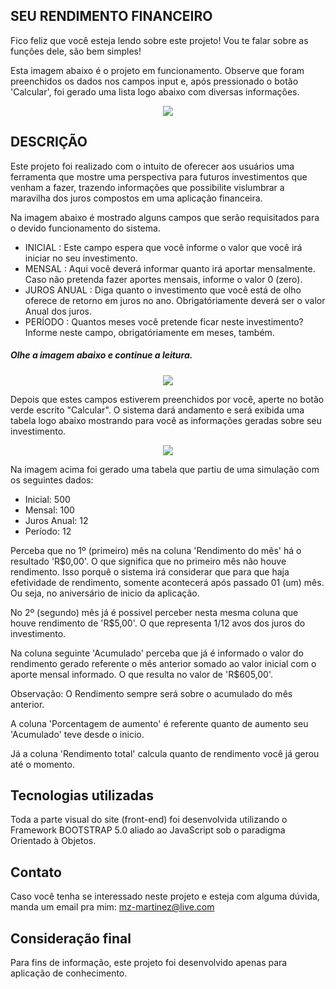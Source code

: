 ## SEU RENDIMENTO FINANCEIRO

Fico feliz que você esteja lendo sobre este projeto! Vou te falar sobre as funções dele, são bem simples!
 
Esta imagem abaixo é o projeto em funcionamento. Observe que foram preenchidos os dados nos campos input e, após pressionado o botão 'Calcular', foi gerado uma lista logo abaixo com diversas informações.
  
  <div align="center">
    <img src="https://user-images.githubusercontent.com/84146200/165825919-82214680-db57-4d41-b096-156189dc1073.png"/>
  </div>
  
## DESCRIÇÃO

Este projeto foi realizado com o intuito de oferecer aos usuários uma ferramenta que mostre uma perspectiva para futuros investimentos que venham a fazer, trazendo informações que possibilite vislumbrar a maravilha dos juros compostos em uma aplicação financeira.

Na imagem abaixo é mostrado alguns campos que serão requisitados para o devido funcionamento do sistema.
- INICIAL : Este campo espera que você informe o valor que você irá iniciar no seu investimento. 
- MENSAL : Aqui você deverá informar quanto irá aportar mensalmente. Caso não pretenda fazer aportes mensais, informe o valor 0 (zero).
- JUROS ANUAL : Diga quanto o investimento que você está de olho oferece de retorno em juros no ano. Obrigatóriamente deverá ser o valor Anual dos juros.
- PERÍODO : Quantos meses você pretende ficar neste investimento? Informe neste campo, obrigatóriamente em meses, também.

##### Olhe a imagem abaixo e continue a leitura.
  
  <div align="center">
    <img src="https://user-images.githubusercontent.com/84146200/165828239-5c78c126-925e-4f7b-94c9-ec9576a29118.png"/>
  </div>

Depois que estes campos estiverem preenchidos por você, aperte no botão verde escrito "Calcular". O sistema dará andamento e será exibida uma tabela logo abaixo mostrando para você as informações geradas sobre seu investimento.
  
  
  <div align="center">
    <img src="https://user-images.githubusercontent.com/84146200/165832816-6fdd6cde-eb62-493e-9fd4-a31805aecf42.png"/>
  </div>
  
Na imagem acima foi gerado uma tabela que partiu de uma simulação com os seguintes dados:
  - Inicial: 500
  - Mensal: 100
  - Juros Anual: 12
  - Período: 12
  
Perceba que no 1º (primeiro) mês na coluna 'Rendimento do mês' há o resultado 'R$0,00'. O que significa que no primeiro mês não houve rendimento. Isso porquê o sistema irá considerar que para que haja efetividade de rendimento, somente acontecerá após passado 01 (um) mês. Ou seja, no aniversário de inicio da aplicação.
  
No 2º (segundo) mês já é possivel perceber nesta mesma coluna que houve rendimento de 'R$5,00'. O que representa 1/12 avos dos juros do investimento. 
  
Na coluna seguinte 'Acumulado' perceba que já é informado o valor do rendimento gerado referente o mês anterior somado ao valor inicial com o aporte mensal informado. O que resulta no valor de 'R$605,00'.
  
Observação: O Rendimento sempre será sobre o acumulado do mês anterior.

A coluna 'Porcentagem de aumento' é referente quanto de aumento seu 'Acumulado' teve desde o inicio.

Já a coluna 'Rendimento total' calcula quanto de rendimento você já gerou até o momento.
  
## Tecnologias utilizadas

Toda a parte visual do site (front-end) foi desenvolvida utilizando o Framework BOOTSTRAP 5.0 aliado ao JavaScript sob o paradigma Orientado à Objetos.

## Contato

Caso você tenha se interessado neste projeto e esteja com alguma dúvida, manda um email pra mim: mz-martinez@live.com

## Consideração final

Para fins de informação, este projeto foi desenvolvido apenas para aplicação de conhecimento.
